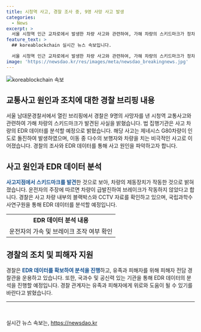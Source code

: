 ```yaml
---
title: 시청역 사고, 경찰 조사 중, 9명 사망 사고 발생
categories:
  - News
excerpt: >
  서울 시청역 인근 교차로에서 발생한 차량 사고와 관련하여, 가해 차량의 스키드마크가 정차 지점에서 발견되었다. 70대 남성 운전자가 보행자들을 친 것으로 추정되며, 경찰은 추가적인 사상자가 발생할 수 있다고 경고했다. 운전자는 급발진 및 브레이크 미작동을 주장하고 있으며, 사고 경위를 확인하기 위해 EDR 데이터 분석이 진행 중이다. 피해자 전담 경찰관이 운용되고, 유족과 피해자를 위해 도움을 제공할 예정이라고 전달되었다. (150자)
feature_text: >
  ## koreablockchain 실시간 뉴스 속보입니다.

  서울 시청역 인근 교차로에서 발생한 차량 사고와 관련하여, 가해 차량의 스키드마크가 정차 지점에서 발견되었다. 70대 남성 운전자가 보행자들을 친 것으로 추정되며, 경찰은 추가적인 사상자가 발생할 수 있다고 경고했다. 운전자는 급발진 및 브레이크 미작동을 주장하고 있으며, 사고 경위를 확인하기 위해 EDR 데이터 분석이 진행 중이다. 피해자 전담 경찰관이 운용되고, 유족과 피해자를 위해 도움을 제공할 예정이라고 전달되었다. (150자)
image: 'https://newsdao.kr/res/images/meta/newsdao_breakingnews.jpg'
---
```


<p><img src="https://newsdao.kr/res/images/meta/newsdao_breakingnews.jpg" alt="koreablockchain 속보" /></p>

<h2 data-ke-size="size26">교통사고 원인과 조치에 대한 경찰 브리핑 내용</h2>

<p data-ke-size="size16">서울 남대문경찰서에서 열린 브리핑에서 경찰은 9명의 사망자를 낸 시청역 교통사고와 관련하여 가해 차량의 스키드마크가 발견된 사실을 밝혔습니다. 법 집행기관은 사고 차량의 EDR 데이터를 분석할 예정으로 밝혔습니다. 해당 사고는 제네시스 G80차량이 인도로 돌진하여 발생하였으며, 이동 중 다수의 보행자와 차량을 치는 비극적인 사고로 이어졌습니다. 경찰의 조사와 EDR 데이터를 통해 사고 원인을 파악하고자 합니다.</p>

<h2 data-ke-size="size24">사고 원인과 EDR 데이터 분석</h2>

<p data-ke-size="size16"><b><span style="color: #1a5490;">사고지점에서 스키드마크를 발견</span></b>한 것으로 보아, 차량의 제동장치가 작동한 것으로 밝혀졌습니다. 운전자의 주장에 따르면 차량이 급발진하여 브레이크가 작동하지 않았다고 합니다. 경찰은 사고 차량 내부의 블랙박스와 CCTV 자료를 확인하고 있으며, 국립과학수사연구원을 통해 EDR 데이터를 분석할 예정입니다.</p>

<table>
  <tr>
    <td style="text-align: center; height: 17px;"><b>EDR 데이터 분석 내용</b></td>
  </tr>
  <tr>
    <td style="text-align: center; height: 17px;">운전자의 가속 및 브레이크 조작 여부 확인</td>
  </tr>
</table>

<h2 data-ke-size="size24">경찰의 조치 및 피해자 지원</h2>

<p data-ke-size="size16">경찰은 <b><span style="color: #1a5490;">EDR 데이터를 확보하여 분석을 진행</span></b>하고, 유족과 피해자를 위해 피해자 전담 경찰관을 운용하고 있습니다. 또한, 국과수 및 공신력 있는 기관을 통해 EDR 데이터의 분석을 진행할 예정입니다. 경찰 관계자는 유족과 피해자에게 위로와 도움이 될 수 있기를 바란다고 밝혔습니다.</p>

<hr>

<p data-ke-size="size16">&nbsp;</p>
실시간 뉴스 속보는, <a href="https://newsdao.kr" rel="dofollow">https://newsdao.kr</a>


